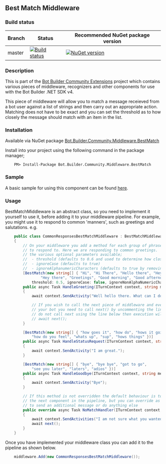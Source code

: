 ## Best Match Middleware

### Build status
| Branch | Status | Recommended NuGet package version |
| ------ | ------ | ------ |
| master | [![Build status](https://ci.appveyor.com/api/projects/status/b9123gl3kih8x9cb?svg=true)](https://ci.appveyor.com/project/garypretty/botbuilder-community) | [![NuGet version](https://img.shields.io/badge/NuGet-1.0.39-blue.svg)](https://www.nuget.org/packages/Bot.Builder.Community.Middleware.BestMatch/) |

### Description
This is part of the [Bot Builder Community Extensions](https://github.com/garypretty/botbuilder-community) project which contains various pieces of middleware, recognizers and other components for use with the Bot Builder .NET SDK v4.

This piece of middleware will allow you to match a message receieved from a bot user against a list of strings and then carry out an appropriate action. Matching does not have to be exact and you can set the threshold as to how closely the message should match with an item in the list.

### Installation

Available via NuGet package [Bot.Builder.Community.Middleware.BestMatch](https://www.nuget.org/packages/Bot.Builder.Community.Middleware.BestMatch/)

Install into your project using the following command in the package manager;
```
    PM> Install-Package Bot.Builder.Community.Middleware.BestMatch
```

### Sample

A basic sample for using this component can be found [here](https://github.com/BotBuilderCommunity/botbuilder-community-dotnet/tree/master/samples/BestMatch%20Middleware%20Sample).

### Usage

BestMatchMiddleware is an abstract class, so you need to implement it yourself to use it, before adding it to your middleware pipeline.
For example, you might use it to respond to common 'manners', such as greetings and salutations. e.g.

```cs
    public class CommonResponsesBestMatchMiddleware : BestMatchMiddleware
    {
		// On your middleware you add a method for each group of phrases that you wish
		// to respond to. Here we are responding to common greetings.  This also shows your
		// the various optional parameters available;
		//  - threshold (defaults to 0.6 and used to determine how close the incoming phrase should be to the phrases within the list)
		//  - ignoreCase (defaults to true)
		//  - ignoreAlphanumericCharacters (defaults to true by removing alphanumeric characters before matching)
        [BestMatch(new string[] { "Hi", "Hi There", "Hello there", "Hey", "Hello",
                "Hey there", "Greetings", "Good morning", "Good afternoon", "Good evening", "Good day" },
            threshold: 0.5, ignoreCase: false, ignoreNonAlphaNumericCharacters: false)]
        public async Task HandleGreeting(ITurnContext context, string messageText, NextDelegate next)
        {
            await context.SendActivity("Well hello there. What can I do for you today?");

			// If you wish to call the next piece of middleware and eventually call 
			// your bot you need to call next() by uncommenting the line below. If you
			// do not call next using the line below then execution will stop here.
			// await next();
        }

        [BestMatch(new string[] { "how goes it", "how do", "hows it going", "how are you",
            "how do you feel", "whats up", "sup", "hows things" })]
        public async Task HandleStatusRequest(ITurnContext context, string messageText, NextDelegate next)
        {
            await context.SendActivity("I am great.");
        }

        [BestMatch(new string[] { "bye", "bye bye", "got to go",
            "see you later", "laters", "adios" })]
        public async Task HandleGoodbye(ITurnContext context, string messageText, NextDelegate next)
        {
            await context.SendActivity("Bye");   
        }

		// If this method is not overridden the default behaviour is to await next() to call 
		// the next component in the pipeline, but you can override as shown below if you wanted 
		// to send an additional message or do anything else
        public override async Task NoMatchHandler(ITurnContext context, string messageText, NextDelegate next)
        {
			await context.SendActivities("I am not sure what you wanted...");
            await next();
        }
    }
```

Once you have implemented your middleware class you can add it to the pipeline as shown below.

```cs
	middleware.Add(new CommonResponsesBestMatchMiddleware());
```
